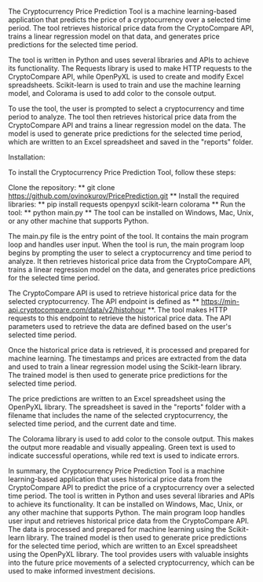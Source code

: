 The Cryptocurrency Price Prediction Tool is a machine learning-based application that predicts the price of a cryptocurrency over a selected time period. The tool retrieves historical price data from the CryptoCompare API, trains a linear regression model on that data, and generates price predictions for the selected time period.

The tool is written in Python and uses several libraries and APIs to achieve its functionality. The Requests library is used to make HTTP requests to the CryptoCompare API, while OpenPyXL is used to create and modify Excel spreadsheets. Scikit-learn is used to train and use the machine learning model, and Colorama is used to add color to the console output.

To use the tool, the user is prompted to select a cryptocurrency and time period to analyze. The tool then retrieves historical price data from the CryptoCompare API and trains a linear regression model on the data. The model is used to generate price predictions for the selected time period, which are written to an Excel spreadsheet and saved in the "reports" folder.

Installation:

To install the Cryptocurrency Price Prediction Tool, follow these steps:

Clone the repository: ** git clone https://github.com/ovinokurov/PricePrediction.git **
Install the required libraries: ** pip install requests openpyxl scikit-learn colorama **
Run the tool: ** python main.py **
The tool can be installed on Windows, Mac, Unix, or any other machine that supports Python.

The main.py file is the entry point of the tool. It contains the main program loop and handles user input. When the tool is run, the main program loop begins by prompting the user to select a cryptocurrency and time period to analyze. It then retrieves historical price data from the CryptoCompare API, trains a linear regression model on the data, and generates price predictions for the selected time period.

The CryptoCompare API is used to retrieve historical price data for the selected cryptocurrency. The API endpoint is defined as ** https://min-api.cryptocompare.com/data/v2/histohour **. The tool makes HTTP requests to this endpoint to retrieve the historical price data. The API parameters used to retrieve the data are defined based on the user's selected time period.

Once the historical price data is retrieved, it is processed and prepared for machine learning. The timestamps and prices are extracted from the data and used to train a linear regression model using the Scikit-learn library. The trained model is then used to generate price predictions for the selected time period.

The price predictions are written to an Excel spreadsheet using the OpenPyXL library. The spreadsheet is saved in the "reports" folder with a filename that includes the name of the selected cryptocurrency, the selected time period, and the current date and time.

The Colorama library is used to add color to the console output. This makes the output more readable and visually appealing. Green text is used to indicate successful operations, while red text is used to indicate errors.

In summary, the Cryptocurrency Price Prediction Tool is a machine learning-based application that uses historical price data from the CryptoCompare API to predict the price of a cryptocurrency over a selected time period. The tool is written in Python and uses several libraries and APIs to achieve its functionality. It can be installed on Windows, Mac, Unix, or any other machine that supports Python. The main program loop handles user input and retrieves historical price data from the CryptoCompare API. The data is processed and prepared for machine learning using the Scikit-learn library. The trained model is then used to generate price predictions for the selected time period, which are written to an Excel spreadsheet using the OpenPyXL library. The tool provides users with valuable insights into the future price movements of a selected cryptocurrency, which can be used to make informed investment decisions.